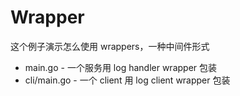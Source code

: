 # Wrapper

这个例子演示怎么使用 wrappers，一种中间件形式

- main.go - 一个服务用 log handler wrapper 包装
- cli/main.go - 一个 client 用 log client wrapper 包装
